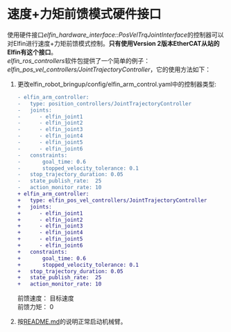 速度+力矩前馈模式硬件接口
====

使用硬件接口*elfin_hardware_interface::PosVelTrqJointInterface*的控制器可以对Elfin进行速度+力矩前馈模式控制。**只有使用Version 2版本EtherCAT从站的Elfin有这个接口**。  
*elfin_ros_controllers*软件包提供了一个简单的例子： *elfin_pos_vel_controllers/JointTrajectoryController*，它的使用方法如下：

1. 更改elfin_robot_bringup/config/elfin_arm_control.yaml中的控制器类型:

    ```diff
    - elfin_arm_controller:
    -   type: position_controllers/JointTrajectoryController
    -   joints:
    -      - elfin_joint1
    -      - elfin_joint2
    -      - elfin_joint3
    -      - elfin_joint4
    -      - elfin_joint5
    -      - elfin_joint6
    -   constraints:
    -       goal_time: 0.6
    -       stopped_velocity_tolerance: 0.1
    -   stop_trajectory_duration: 0.05
    -   state_publish_rate:  25
    -   action_monitor_rate: 10
    + elfin_arm_controller:
    +   type: elfin_pos_vel_controllers/JointTrajectoryController
    +   joints:
    +      - elfin_joint1
    +      - elfin_joint2
    +      - elfin_joint3
    +      - elfin_joint4
    +      - elfin_joint5
    +      - elfin_joint6
    +   constraints:
    +       goal_time: 0.6
    +       stopped_velocity_tolerance: 0.1
    +   stop_trajectory_duration: 0.05
    +   state_publish_rate:  25
    +   action_monitor_rate: 10

    ```
    
    前馈速度： 目标速度  
    前馈力矩： 0

2. 按[README.md](../README.md)的说明正常启动机械臂。